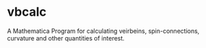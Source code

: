 vbcalc
======

A Mathematica Program for calculating veirbeins, spin-connections, curvature and other quantities of interest.
